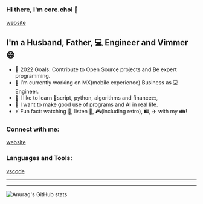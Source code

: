 ### Hi there, I'm core.choi 👋
[website]  

<!--
reference from https://raw.githubusercontent.com/codeSTACKr/codeSTACKr/master/README.md
**al-hub/al-hub** is a ✨ _special_ ✨ repository because its `README.md` (this file) appears on your GitHub profile.

Here are some ideas to get you started:

- 🔭 I’m currently working on ...
- 🌱 I’m currently learning ...
- 👯 I’m looking to collaborate on ...
- 🤔 I’m looking for help with ...
- 💬 Ask me about ...
- 📫 How to reach me: ...
- 😄 Pronouns: ...
- ⚡ Fun fact: ...
- 🔭 I just launched my first course: [Become A VS Code SuperHero!][course]!
- 👯 I’m looking to collaborate with other content creators
-->

## I'm a Husband, Father, 💻 Engineer and Vimmer 😄

- 🥅 2022 Goals: Contribute to Open Source projects and Be expert programming.
- 🔭 I’m currently working on MX(mobile experience) Business as 💻 Engineer.
- 🌱 I like to learn 🐚script, python, algorithms and finance💵, 
- 🤔 I want to make good use of programs and AI in real life.
- ⚡ Fun fact: watching 🎥, listen 🎵, 🎮(including retro), 🛍️, ✈️ with my 👪!

### Connect with me:

[website]
<br />

### Languages and Tools:

[vscode]
<br />

---

[website]: http://132.145.80.83/website/index.html  
[vscode]: https://vscode.dev/  

---
![Anurag's GitHub stats](https://github-readme-stats.vercel.app/api?username=al-hub&show_icons=true&theme=radical)
